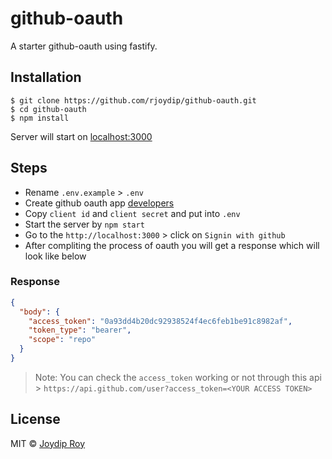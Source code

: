 
# github-oauth

A starter github-oauth using fastify.

## Installation

```
$ git clone https://github.com/rjoydip/github-oauth.git
$ cd github-oauth
$ npm install
```

Server will start on [localhost:3000](http://localhost:3000)

## Steps

- Rename `.env.example` > `.env`
- Create github oauth app [developers](https://github.com/settings/developers)
- Copy `client id` and `client secret` and put into `.env`
- Start the server by `npm start`
- Go to the `http://localhost:3000` > click on `Signin with github`
- After compliting the process of oauth you will get a response which will look like below

### Response

```json
{
  "body": {
    "access_token": "0a93dd4b20dc92938524f4ec6feb1be91c8982af",
    "token_type": "bearer",
    "scope": "repo"
  }
}
```

> Note: You can check the `access_token` working or not through this api > `https://api.github.com/user?access_token=<YOUR ACCESS TOKEN>`

## License

MIT © [Joydip Roy](https://github.com/rjoydip/github-oauth/LICENSE)